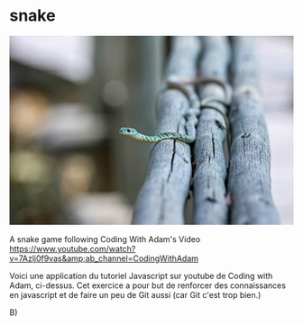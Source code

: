 # snake

!['pitit serpang'](pitit-serpang.jpg)

A snake game following Coding With Adam's Video https://www.youtube.com/watch?v=7Azlj0f9vas&amp;ab_channel=CodingWithAdam

Voici une application du tutoriel Javascript sur youtube de Coding with Adam, ci-dessus. Cet exercice a pour but de renforcer des connaissances en javascript et de faire un peu de Git aussi (car Git c'est trop bien.)



B)



